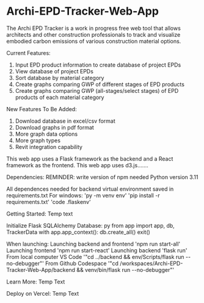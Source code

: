 # Archi-EPD-Tracker-Web-App

The Archi EPD Tracker is a work in progress free web tool that allows architects and other construction professionals to track and visualize embodied carbon emissions of various construction material options.

Current Features:
1. Input EPD product information to create database of project EPDs
2. View database of project EPDs
3. Sort database by material category
5. Create graphs comparing GWP of different stages of EPD products
6. Create graphs comparing GWP (all-stages/select stages) of EPD products of each material category

New Features To Be Added:
1. Download database in excel/csv format
2. Download graphs in pdf format
3. More graph data options
4. More graph types
4. Revit integration capability

This web app uses a Flask framework as the backend and a React framework as the frontend.
This web app uses d3.js.......


Dependencies:
REMINDER: write version of npm needed
Python version 3.11

All dependences needed for backend virtual environment saved in requirements.txt
For windows:
'py -m venv env'
'pip install -r requirements.txt'
'code .flaskenv'

Getting Started:
Temp text

Initialize Flask SQLAlchemy Database:
py
from app import app, db, TrackerData
with app.app_context():
    db.create_all()
exit()

When launching:
Launching backend and frontend
'npm run start-all'
Launching frontend
'npm run start-react'
Launching backend
'flask run'
From local computer VS Code
'"cd ../backend && env/Scripts/flask run --no-debugger"'
From Github Codespace
'"cd /workspaces/Archi-EPD-Tracker-Web-App/backend && venv/bin/flask run --no-debugger"'

Learn More:
Temp Text

Deploy on Vercel:
Temp Text
